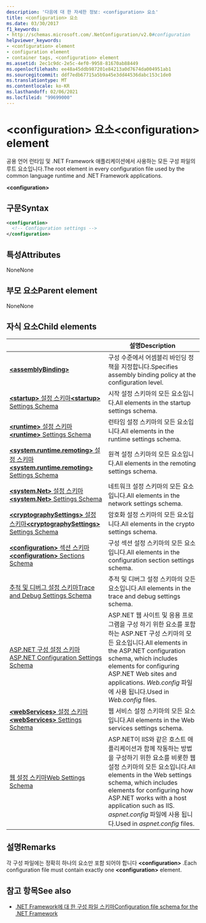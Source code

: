 ```yaml
---
description: '다음에 대 한 자세한 정보: <configuration> 요소'
title: <configuration> 요소
ms.date: 03/30/2017
f1_keywords:
- http://schemas.microsoft.com/.NetConfiguration/v2.0#configuration
helpviewer_keywords:
- <configuration> element
- configuration element
- container tags, <configuration> element
ms.assetid: 2ec1c9dc-2e5c-4ef0-9958-81670ab88449
ms.openlocfilehash: ee48a45ddb987201e84213a0d7674da004951ab1
ms.sourcegitcommit: ddf7edb67715a5b9a45e3dd44536dabc153c1de0
ms.translationtype: MT
ms.contentlocale: ko-KR
ms.lasthandoff: 02/06/2021
ms.locfileid: "99699000"
---
```

# <a name="configuration-element"></a><span data-ttu-id="17def-103">\<configuration> 요소</span><span class="sxs-lookup"><span data-stu-id="17def-103">\<configuration> element</span></span>

<span data-ttu-id="17def-104">공용 언어 런타임 및 .NET Framework 애플리케이션에서 사용하는 모든 구성 파일의 루트 요소입니다.</span><span class="sxs-lookup"><span data-stu-id="17def-104">The root element in every configuration file used by the common language runtime and .NET Framework applications.</span></span>

**\<configuration>**

## <a name="syntax"></a><span data-ttu-id="17def-105">구문</span><span class="sxs-lookup"><span data-stu-id="17def-105">Syntax</span></span>

```xml
<configuration>
  <!-- Configuration settings -->
</configuration>
```

## <a name="attributes"></a><span data-ttu-id="17def-106">특성</span><span class="sxs-lookup"><span data-stu-id="17def-106">Attributes</span></span>

<span data-ttu-id="17def-107">None</span><span class="sxs-lookup"><span data-stu-id="17def-107">None</span></span>

## <a name="parent-element"></a><span data-ttu-id="17def-108">부모 요소</span><span class="sxs-lookup"><span data-stu-id="17def-108">Parent element</span></span>

<span data-ttu-id="17def-109">None</span><span class="sxs-lookup"><span data-stu-id="17def-109">None</span></span>

## <a name="child-elements"></a><span data-ttu-id="17def-110">자식 요소</span><span class="sxs-lookup"><span data-stu-id="17def-110">Child elements</span></span>

|     | <span data-ttu-id="17def-111">설명</span><span class="sxs-lookup"><span data-stu-id="17def-111">Description</span></span> |
| --- | ----------- |
| [**\<assemblyBinding>**](assemblybinding-element-for-configuration.md) | <span data-ttu-id="17def-112">구성 수준에서 어셈블리 바인딩 정책을 지정합니다.</span><span class="sxs-lookup"><span data-stu-id="17def-112">Specifies assembly binding policy at the configuration level.</span></span>|
| [<span data-ttu-id="17def-113">**\<startup>** 설정 스키마</span><span class="sxs-lookup"><span data-stu-id="17def-113">**\<startup>** Settings Schema</span></span>](./startup/index.md) | <span data-ttu-id="17def-114">시작 설정 스키마의 모든 요소입니다.</span><span class="sxs-lookup"><span data-stu-id="17def-114">All elements in the startup settings schema.</span></span> |
| [<span data-ttu-id="17def-115">**\<runtime>** 설정 스키마</span><span class="sxs-lookup"><span data-stu-id="17def-115">**\<runtime>** Settings Schema</span></span>](./runtime/index.md) | <span data-ttu-id="17def-116">런타임 설정 스키마의 모든 요소입니다.</span><span class="sxs-lookup"><span data-stu-id="17def-116">All elements in the runtime settings schema.</span></span> |
| <span data-ttu-id="17def-117">[**\<system.runtime.remoting>** 설정 스키마](/previous-versions/dotnet/netframework-4.0/z415cf9a(v=vs.100))</span><span class="sxs-lookup"><span data-stu-id="17def-117">[**\<system.runtime.remoting>** Settings Schema](/previous-versions/dotnet/netframework-4.0/z415cf9a(v=vs.100))</span></span> | <span data-ttu-id="17def-118">원격 설정 스키마의 모든 요소입니다.</span><span class="sxs-lookup"><span data-stu-id="17def-118">All elements in the remoting settings schema.</span></span> |
| [<span data-ttu-id="17def-119">**\<system.Net>** 설정 스키마</span><span class="sxs-lookup"><span data-stu-id="17def-119">**\<system.Net>** Settings Schema</span></span>](./network/index.md) | <span data-ttu-id="17def-120">네트워크 설정 스키마의 모든 요소입니다.</span><span class="sxs-lookup"><span data-stu-id="17def-120">All elements in the network settings schema.</span></span> |
| [<span data-ttu-id="17def-121">**\<cryptographySettings>** 설정 스키마</span><span class="sxs-lookup"><span data-stu-id="17def-121">**\<cryptographySettings>** Settings Schema</span></span>](./cryptography/index.md) | <span data-ttu-id="17def-122">암호화 설정 스키마의 모든 요소입니다.</span><span class="sxs-lookup"><span data-stu-id="17def-122">All elements in the crypto settings schema.</span></span> |
| [<span data-ttu-id="17def-123">**\<configuration>** 섹션 스키마</span><span class="sxs-lookup"><span data-stu-id="17def-123">**\<configuration>** Sections Schema</span></span>](configuration-sections-schema.md) | <span data-ttu-id="17def-124">구성 섹션 설정 스키마의 모든 요소입니다.</span><span class="sxs-lookup"><span data-stu-id="17def-124">All elements in the configuration section settings schema.</span></span> |
| [<span data-ttu-id="17def-125">추적 및 디버그 설정 스키마</span><span class="sxs-lookup"><span data-stu-id="17def-125">Trace and Debug Settings Schema</span></span>](./trace-debug/index.md) | <span data-ttu-id="17def-126">추적 및 디버그 설정 스키마의 모든 요소입니다.</span><span class="sxs-lookup"><span data-stu-id="17def-126">All elements in the trace and debug settings schema.</span></span> |
| <span data-ttu-id="17def-127">[ASP.NET 구성 설정 스키마](/previous-versions/dotnet/netframework-4.0/b5ysx397(v=vs.100))</span><span class="sxs-lookup"><span data-stu-id="17def-127">[ASP.NET Configuration Settings Schema](/previous-versions/dotnet/netframework-4.0/b5ysx397(v=vs.100))</span></span> | <span data-ttu-id="17def-128">ASP.NET 웹 사이트 및 응용 프로그램을 구성 하기 위한 요소를 포함 하는 ASP.NET 구성 스키마의 모든 요소입니다.</span><span class="sxs-lookup"><span data-stu-id="17def-128">All elements in the ASP.NET configuration schema, which includes elements for configuring ASP.NET Web sites and applications.</span></span> <span data-ttu-id="17def-129">*Web.config* 파일에 사용 됩니다.</span><span class="sxs-lookup"><span data-stu-id="17def-129">Used in *Web.config* files.</span></span> |
| <span data-ttu-id="17def-130">[**\<webServices>** 설정 스키마](/previous-versions/dotnet/netframework-4.0/cctwteet(v=vs.100))</span><span class="sxs-lookup"><span data-stu-id="17def-130">[**\<webServices>** Settings Schema](/previous-versions/dotnet/netframework-4.0/cctwteet(v=vs.100))</span></span> | <span data-ttu-id="17def-131">웹 서비스 설정 스키마의 모든 요소입니다.</span><span class="sxs-lookup"><span data-stu-id="17def-131">All elements in the Web services settings schema.</span></span> |
| [<span data-ttu-id="17def-132">웹 설정 스키마</span><span class="sxs-lookup"><span data-stu-id="17def-132">Web Settings Schema</span></span>](./web/index.md) | <span data-ttu-id="17def-133">ASP.NET이 IIS와 같은 호스트 애플리케이션과 함께 작동하는 방법을 구성하기 위한 요소를 비롯한 웹 설정 스키마의 모든 요소입니다.</span><span class="sxs-lookup"><span data-stu-id="17def-133">All elements in the Web settings schema, which includes elements for configuring how ASP.NET works with a host application such as IIS.</span></span> <span data-ttu-id="17def-134">*aspnet.config* 파일에 사용 됩니다.</span><span class="sxs-lookup"><span data-stu-id="17def-134">Used in *aspnet.config* files.</span></span> |

## <a name="remarks"></a><span data-ttu-id="17def-135">설명</span><span class="sxs-lookup"><span data-stu-id="17def-135">Remarks</span></span>

<span data-ttu-id="17def-136">각 구성 파일에는 정확히 하나의 요소만 포함 되어야 합니다 **\<configuration>** .</span><span class="sxs-lookup"><span data-stu-id="17def-136">Each configuration file must contain exactly one **\<configuration>** element.</span></span>

## <a name="see-also"></a><span data-ttu-id="17def-137">참고 항목</span><span class="sxs-lookup"><span data-stu-id="17def-137">See also</span></span>

- [<span data-ttu-id="17def-138">.NET Framework에 대 한 구성 파일 스키마</span><span class="sxs-lookup"><span data-stu-id="17def-138">Configuration file schema for the .NET Framework</span></span>](index.md)
